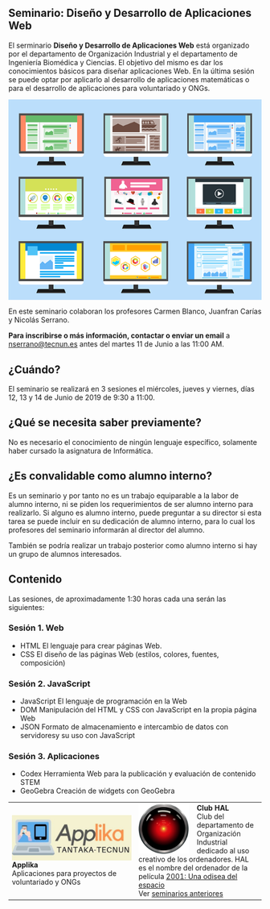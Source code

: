 ## Seminario: Diseño y Desarrollo de Aplicaciones Web
El serminario **Diseño y Desarrollo de Aplicaciones Web** est&aacute; organizado por el departamento de Organizaci&oacute;n Industrial y el departamento de Ingenier&iacute;a Biom&eacute;dica y Ciencias. El objetivo del mismo es dar los conocimientos b&aacute;sicos para dise&ntilde;ar aplicaciones Web. En la &uacute;ltima sesi&oacute;n se puede optar por aplicarlo al desarrollo de aplicaciones matem&aacute;ticas o para el desarrollo de aplicaciones para voluntariado y ONGs.

<img src='images/website-1624028_640.png' style="display: block; margin-left: auto; margin-right: auto;" />  

En este seminario colaboran los profesores Carmen Blanco, Juanfran Car&iacute;as y Nicol&aacute;s Serrano.

**Para inscribirse o m&aacute;s información, contactar o enviar un email** a nserrano@tecnun.es antes del martes 11 de Junio a las 11:00 AM.

## ¿Cu&aacute;ndo?
El seminario se realizar&aacute; en 3 sesiones el mi&eacute;rcoles, jueves y viernes, días 12, 13 y 14 de Junio de 2019 de 9:30 a 11:00.

## ¿Qué se necesita saber previamente?
No es necesario el conocimiento de ning&uacute;n lenguaje espec&iacute;fico, solamente haber cursado la asignatura de Inform&aacute;tica.

## ¿Es convalidable como alumno interno?
Es un seminario y por tanto no es un trabajo equiparable a la labor de alumno interno, ni se piden los requerimientos de ser alumno interno para realizarlo. Si alguno es alumno interno, puede preguntar a su director si esta tarea se puede incluir en su dedicación de alumno interno, para lo cual los profesores del seminario informarán al director del alumno.

Tambi&eacute;n se podr&iacute;a realizar un trabajo posterior como alumno interno si hay un grupo de alumnos interesados.

## Contenido

Las sesiones, de aproximadamente 1:30 horas cada una serán las siguientes:
### Sesi&oacute;n 1. Web
- HTML
  El lenguaje para crear páginas Web.
- CSS
  El diseño de las páginas Web (estilos, colores, fuentes, composición)

### Sesi&oacute;n 2. JavaScript
- JavaScript
  El lenguaje de programación en la Web
- DOM
  Manipulación del HTML y CSS con JavaScript en la propia página Web
- JSON
  Formato de almacenamiento e intercambio de datos con servidoresy su uso con JavaScript

### Sesi&oacute;n 3. Aplicaciones
- Codex
  Herramienta Web para la publicaci&oacute;n y evaluaci&oacute;n de contenido STEM
- GeoGebra
  Creación de widgets con GeoGebra

<table>
  <tr>
    <td width="50%">
<img src='images/LogoApplikaSeminario.jpg' width='494px' style='float:left; padding-right: 1rem' />  
<B> Applika</B> <BR>Aplicaciones para proyectos de voluntariado y ONGs
    </td>
    <td>
      
<img src='images/HAL9000.svg' width='100px' style='float:left; padding-right: 1rem' />  
<B> Club HAL</B> <BR>
Club del departamento de Organizaci&oacute;n Industrial dedicado al uso creativo de los ordenadores.  
HAL es el nombre del ordenador de la película <a href="http://decine21.com/peliculas/2001-una-odisea-del-espacio-7414" >2001: Una odisea del espacio</a>
  <br>
  Ver <a href="https://tecnunhal.github.io/Archivo">seminarios anteriores</a>
    </td>
  </tr>
</table>  

<style>
  body > div > h1:nth-child(1) {
    display: none;
  }
</style>
